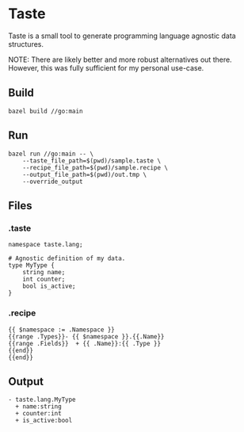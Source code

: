 # Taste

Taste is a small tool to generate programming language agnostic data structures.

NOTE: There are likely better and more robust alternatives out there. However, this was fully sufficient for my personal use-case.

## Build

```
bazel build //go:main
```

## Run 

```
bazel run //go:main -- \
	--taste_file_path=$(pwd)/sample.taste \
	--recipe_file_path=$(pwd)/sample.recipe \
	--output_file_path=$(pwd)/out.tmp \
	--override_output

```

## Files

### .taste

```
namespace taste.lang;

# Agnostic definition of my data.
type MyType {
    string name;
    int counter;
    bool is_active;
}
```

### .recipe

```
{{ $namespace := .Namespace }}
{{range .Types}}- {{ $namespace }}.{{.Name}}
{{range .Fields}}  + {{ .Name}}:{{ .Type }}
{{end}}
{{end}}
```

## Output

```
- taste.lang.MyType
  + name:string
  + counter:int
  + is_active:bool
```
